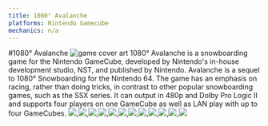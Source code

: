 ```yaml
---
title: 1080° Avalanche
platforms: Nintendo Gamecube
mechanics: n/a
---
```

#1080° Avalanche
![game cover art](//images.igdb.com/igdb/image/upload/t_thumb/gsyfqjzg1b7bftyh2alg.jpg "Logo Title Text 1")
1080° Avalanche is a snowboarding game for the Nintendo GameCube, developed by Nintendo's in-house development studio, NST, and published by Nintendo. Avalanche is a sequel to 1080° Snowboarding for the Nintendo 64. The game has an emphasis on racing, rather than doing tricks, in contrast to other popular snowboarding games, such as the SSX series. It can output in 480p and Dolby Pro Logic II and supports four players on one GameCube as well as LAN play with up to four GameCubes.
<img src="//images.igdb.com/igdb/image/upload/t_thumb/m9evs7rnwqh7nhrj11xw.jpg"/>,<img src="//images.igdb.com/igdb/image/upload/t_thumb/wlmgdvgg4cryknuqc78x.jpg"/>,<img src="//images.igdb.com/igdb/image/upload/t_thumb/ndusu8lu5siunrcsh2hb.jpg"/>,<img src="//images.igdb.com/igdb/image/upload/t_thumb/cazoucigizvpgeyjvdmg.jpg"/>,<img src="//images.igdb.com/igdb/image/upload/t_thumb/arhzxq9kgjzaazybrd7e.jpg"/>,<img src="//images.igdb.com/igdb/image/upload/t_thumb/cwpqupha1wzhiit2y4j5.jpg"/>,<img src="//images.igdb.com/igdb/image/upload/t_thumb/o8yuf07ubhlbjulakyud.jpg"/>,<img src="//images.igdb.com/igdb/image/upload/t_thumb/ikqoe59jw3auqjf7fabu.jpg"/>,<img src="//images.igdb.com/igdb/image/upload/t_thumb/zx5ucldvnqifwdurkcft.jpg"/>,<img src="//images.igdb.com/igdb/image/upload/t_thumb/pjjk2pjffjnm1dmws1wz.jpg"/>,<img src="//images.igdb.com/igdb/image/upload/t_thumb/abh196wjmz9gup78vzz9.jpg"/>,<img src="//images.igdb.com/igdb/image/upload/t_thumb/tnpf6ksrdg3dhzqkhj5v.jpg"/>
